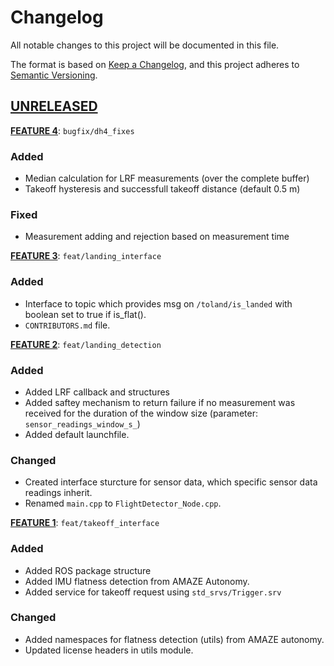 # Changelog
All notable changes to this project will be documented in this file.

The format is based on [Keep a Changelog](https://keepachangelog.com/en/1.0.0/),
and this project adheres to [Semantic Versioning](https://semver.org/spec/v2.0.0.html).

## [UNRELEASED]
**[FEATURE 4]**: `bugfix/dh4_fixes`
### Added
- Median calculation for LRF measurements (over the complete buffer)
- Takeoff hysteresis and successfull takeoff distance (default 0.5 m)

### Fixed
- Measurement adding and rejection based on measurement time


**[FEATURE 3]**: `feat/landing_interface`
### Added
- Interface to topic which provides msg on `/toland/is_landed` with boolean set to true if is_flat().
- `CONTRIBUTORS.md` file.

**[FEATURE 2]**: `feat/landing_detection`
### Added
- Added LRF callback and structures
- Added saftey mechanism to return failure if no measurement was received for the duration of the window size
(parameter: `sensor_readings_window_s_`)
- Added default launchfile.

### Changed
- Created interface sturcture for sensor data, which specific sensor data readings inherit.
- Renamed `main.cpp` to `FlightDetector_Node.cpp`.

**[FEATURE 1]**: `feat/takeoff_interface`
### Added
- Added ROS package structure
- Added IMU flatness detection from AMAZE Autonomy.
- Added service for takeoff request using `std_srvs/Trigger.srv`

### Changed
- Added namespaces for flatness detection (utils) from AMAZE autonomy.
- Updated license headers in utils module.

[Feature 4]: https://gitlab.aau.at/aau-cns/ros_pkgs/toland_flight/-/tree/6d04815b
[Feature 3]: https://gitlab.aau.at/aau-cns/ros_pkgs/toland_flight/-/tree/6d04815b
[Feature 2]: https://gitlab.aau.at/aau-cns/ros_pkgs/toland_flight/-/tree/68994fe4
[Feature 1]: https://gitlab.aau.at/aau-cns/ros_pkgs/toland_flight/-/tree/07ee025c
[Unreleased]: https://gitlab.aau.at/aau-cns/ros_pkgs/toland_flight/-/compare/develop...main
